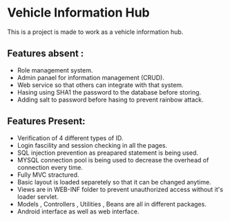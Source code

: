 # Vehicle Information Hub
This is a project is made to work as a vehicle information hub. 

## Features absent :
- Role management system.
- Admin panael for information management (CRUD).
- Web service so that others can integrate with that system.
- Hasing using SHA1 the password to the database before storing.
- Adding salt to password before hasing to prevent rainbow attack.


## Features Present:
- Verification of 4 different types of ID.
- Login fascility and session checking in all the pages.
- SQL injection prevention as preapared statement is being used.
- MYSQL connection pool is being used to decrease the overhead of connection every time.
- Fully MVC stractured.
- Basic layout is loaded separetely so that it can be changed anytime.
- Views are in WEB-INF folder to prevent unauthorized access without it's loader servlet.
- Models , Controllers , Utilities , Beans are all in different packages.
- Android interface as well as web interface.
